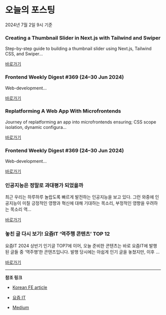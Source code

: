# 오늘의 포스팅 
2024년 7월 2일 9시 기준 

### Creating a Thumbnail Slider in Next.js with Tailwind and Swiper 

 Step-by-step guide to building a thumbnail slider using Next.js, Tailwind CSS, and Swiper... 

 [바로가기](https://medium.com/m/signin?actionUrl=https%3A%2F%2Fmedium.com%2F_%2Fbookmark%2Fp%2F88cd3fd67709&operation=register&redirect=https%3A%2F%2Fmedium.com%2F%40dadateniola%2Fcreating-a-thumbnail-slider-in-next-js-with-tailwind-and-swiper-88cd3fd67709&source=---------0-84----------nextjs------bookmark_preview----ffc28b37_677a_448e_81c0_c39a2a846b2d-------) 

### Frontend Weekly Digest #369 (24–30 Jun 2024) 

 Web-development... 

 [바로가기](https://medium.com/m/signin?actionUrl=https%3A%2F%2Fmedium.com%2F_%2Fbookmark%2Fp%2F95ee30f23d5b&operation=register&redirect=https%3A%2F%2Ffrontender-ua.medium.com%2Ffrontend-weekly-digest-369-24-30-jun-2024-95ee30f23d5b&source=---------0-84----------front_end_development------bookmark_preview----46a1dae6_8495_47c8_b37a_1dbd6c811d42-------) 

### Replatforming A Web App With Microfrontends 

 Journey of replatforming an app into microfrontends ensuring; CSS scope isolation, dynamic configura... 

 [바로가기](https://medium.com/m/signin?actionUrl=https%3A%2F%2Fmedium.com%2F_%2Fbookmark%2Fp%2Fdfca0cbb0632&operation=register&redirect=https%3A%2F%2Fmedium.com%2Ftrendyol-tech%2Freplatforming-a-web-app-with-microfrontends-dfca0cbb0632&source=---------0-84----------react------bookmark_preview----be2ced5b_f4f7_46ee_8513_89aec16e4739-------) 

### Frontend Weekly Digest #369 (24–30 Jun 2024) 

 Web-development... 

 [바로가기](https://medium.com/m/signin?actionUrl=https%3A%2F%2Fmedium.com%2F_%2Fbookmark%2Fp%2F95ee30f23d5b&operation=register&redirect=https%3A%2F%2Ffrontender-ua.medium.com%2Ffrontend-weekly-digest-369-24-30-jun-2024-95ee30f23d5b&source=---------0-84----------javascript------bookmark_preview----4b44cc2e_0422_4cbc_9291_8b63614c6737-------) 

### 인공지능은 정말로 과대평가 되었을까 

 최근 우리는 하루하루 놀랍도록 빠르게 발전하는 인공지능을 보고 있다. 그런 와중에 인공지능이 미칠 긍정적인 영향과 혁신에 대해 기대하는 목소리, 부정적인 영향을 우려하는 목소리 역... 

 [바로가기](https://yozm.wishket.com/magazine/detail/2653/) 

### 놓친 글 다시 보기! 요즘IT ‘역주행 콘텐츠’ TOP 12 

 요즘IT 2024 상반기 인기글 TOP7에 이어, 오늘 준비한 콘텐츠는 바로 요즘IT에 발행된 글들 중 ‘역주행’한 콘텐츠입니다. 발행 당시에는 아쉽게 인기 글을 놓쳤지만, 이후 ... 

 [바로가기](https://yozm.wishket.com/magazine/detail/2651/) 

---

**참조 링크**

- [Korean FE article](https://kofearticle.substack.com) 

- [요즘 IT](https://yozm.wishket.com/magazine) 

- [Medium](https://medium.com) 

